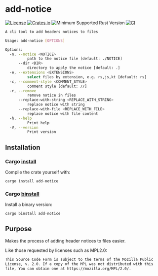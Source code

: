 # add-notice

[![License](https://img.shields.io/badge/license-MPL2.0-blue.svg)](https://www.mozilla.org/en-US/MPL/2.0/)
[![Crates.io](https://img.shields.io/crates/v/add-notice.svg)](https://crates.io/crates/add-notice)
![Minimum Supported Rust Version](https://img.shields.io/badge/MSRV-1.74.1+-red)
[![CI](https://github.com/ameknite/add-notice/workflows/CI/badge.svg)](https://github.com/ameknite/add-notice/actions?workflow=CI)

```bash
A cli tool to add headers notices to files

Usage: add-notice [OPTIONS]

Options:
  -n, --notice <NOTICE>
          path to the notice file [default: ./NOTICE]
      --dir <DIR>
          directory to apply the notice [default: .]
  -e, --extensions <EXTENSIONS>
          select files by extension, e.g. rs,js,kt [default: rs]
  -c, --comment-style <COMMENT_STYLE>
          comment style [default: //]
  -r, --remove
          remove notice in files
      --replace-with-string <REPLACE_WITH_STRING>
          replace notice with string
      --replace-with-file <REPLACE_WITH_FILE>
          replace notice with file content
  -h, --help
          Print help
  -V, --version
          Print version
```

## Installation

### Cargo [install](https://doc.rust-lang.org/cargo/commands/cargo-install.html)

Compile the crate yourself with:

```rust
cargo install add-notice
```

### Cargo [binstall](https://github.com/cargo-bins/cargo-binstall)

Install a binary version:

```rust
cargo binstall add-notice
```

## Purpose

Makes the process of adding header notices to files easier.

Like those requested by licenses such as MPL2.0:

```txt
This Source Code Form is subject to the terms of the Mozilla Public
License, v. 2.0. If a copy of the MPL was not distributed with this
file, You can obtain one at https://mozilla.org/MPL/2.0/.
```
